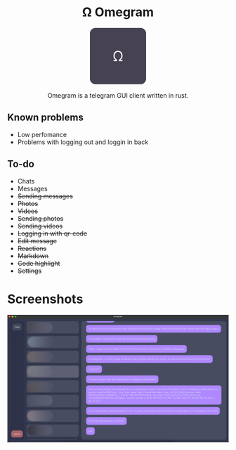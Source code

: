 <h1 align="center">Ω Omegram</h1>

<p align="center">
<img width="128px" height="128px" src="Group 50.png"/>
</p>

<p align="center">
Omegram is a telegram GUI client written in rust.
</p>


## Known problems
- Low perfomance
- Problems with logging out and loggin in back

## To-do
- Chats
- Messages
- ~~Sending messages~~
- ~~Photos~~
- ~~Videos~~
- ~~Sending photos~~
- ~~Sending videos~~
- ~~Logging in with qr-code~~
- ~~Edit message~~
- ~~Reactions~~
- ~~Markdown~~
- ~~Code highlight~~
- ~~Settings~~

# Screenshots

![Screenshot](<Group 48.jpg>)